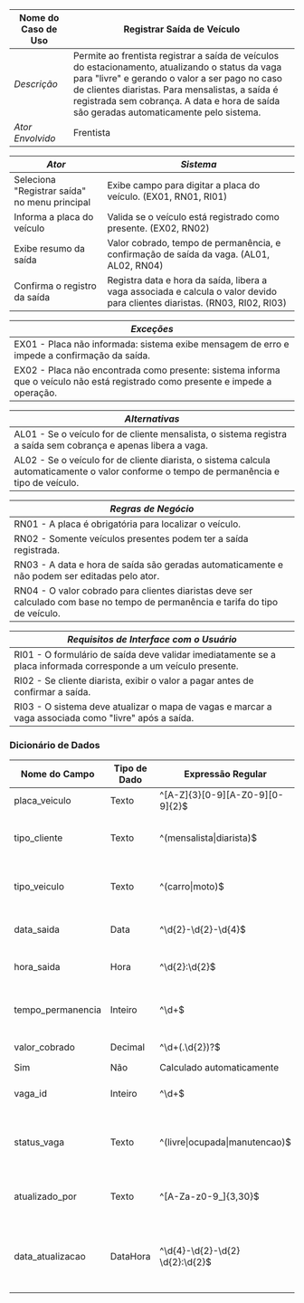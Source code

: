 | Nome do Caso de Uso       | Registrar Saída de Veículo |
|---------------------------|----------------------------|
| *Descrição*               | Permite ao frentista registrar a saída de veículos do estacionamento, atualizando o status da vaga para "livre" e gerando o valor a ser pago no caso de clientes diaristas. Para mensalistas, a saída é registrada sem cobrança. A data e hora de saída são geradas automaticamente pelo sistema. |
| *Ator Envolvido*           | Frentista                  |

| *Ator*                                 | *Sistema*                                                     |
|----------------------------------------|--------------------------------------------------------------|
| Seleciona "Registrar saída" no menu principal | Exibe campo para digitar a placa do veículo. (EX01, RN01, RI01) |
| Informa a placa do veículo             | Valida se o veículo está registrado como presente. (EX02, RN02) |
| Exibe resumo da saída                    | Valor cobrado, tempo de permanência, e confirmação de saída da vaga. (AL01, AL02, RN04) |
| Confirma o registro da saída           | Registra data e hora da saída, libera a vaga associada e calcula o valor devido para clientes diaristas. (RN03, RI02, RI03) |

| *Exceções* |
|------------|
| EX01 - Placa não informada: sistema exibe mensagem de erro e impede a confirmação da saída. |
| EX02 - Placa não encontrada como presente: sistema informa que o veículo não está registrado como presente e impede a operação. |

| *Alternativas* |
|----------------|
| AL01 - Se o veículo for de cliente mensalista, o sistema registra a saída sem cobrança e apenas libera a vaga. |
| AL02 - Se o veículo for de cliente diarista, o sistema calcula automaticamente o valor conforme o tempo de permanência e tipo de veículo. |

| *Regras de Negócio* |
|---------------------|
| RN01 - A placa é obrigatória para localizar o veículo. |
| RN02 - Somente veículos presentes podem ter a saída registrada. |
| RN03 - A data e hora de saída são geradas automaticamente e não podem ser editadas pelo ator. |
| RN04 - O valor cobrado para clientes diaristas deve ser calculado com base no tempo de permanência e tarifa do tipo de veículo. |

| *Requisitos de Interface com o Usuário* |
|------------------------------------------|
| RI01 - O formulário de saída deve validar imediatamente se a placa informada corresponde a um veículo presente. |
| RI02 - Se cliente diarista, exibir o valor a pagar antes de confirmar a saída. |
| RI03 - O sistema deve atualizar o mapa de vagas e marcar a vaga associada como "livre" após a saída. |

### Dicionário de Dados

| Nome do Campo     | Tipo de Dado | Expressão Regular               | Máscara         | Descrição                                                                 | Obrigatório | Único | Default                   |
|-------------------|--------------|----------------------------------|-----------------|---------------------------------------------------------------------------|-------------|-------|----------------------------|
| placa_veiculo     | Texto        | ^[A-Z]{3}[0-9][A-Z0-9][0-9]{2}$ | AAA-0A00        | Placa do veículo.                                       | Sim         | Sim   | -                          |
| tipo_cliente      | Texto        | ^(mensalista\|diarista)$        | -               | Define se o cliente é mensalista ou diarista.                             | Sim         | Não   | -                          |
| tipo_veiculo      | Texto        | ^(carro\|moto)$                 | -               | Tipo de veículo (carro ou moto).                                           | Sim         | Não   | -                          |
| data_saida        | Data         | ^\d{2}-\d{2}-\d{4}$             | dd/mm/yyyy      | Data de saída do veículo.                                                 | Sim         | Não   | Gerado automaticamente     |
| hora_saida        | Hora         | ^\d{2}:\d{2}$                   | HH:mm           | Hora de saída do veículo.                                                 | Sim         | Não   | Gerado automaticamente     |
| tempo_permanencia | Inteiro      | ^\d+$                           | -               | Tempo total de permanência em minutos.                                    | Sim         | Não   | Calculado automaticamente  |
| valor_cobrado     | Decimal      | ^\d+(\.\d{2})?$                 | 0.00            | Valor total a ser pago.                       
| Sim      | Não | Calculado automaticamente  |
| vaga_id           | Inteiro      | ^\d+$                           | -               | ID da vaga que foi liberada.                                               | Sim         | Não   | Relacionado automaticamente|
| status_vaga       | Texto        | ^(livre\|ocupada\|manutencao)$  | -               | Status atual da vaga (após a saída: "livre").                              | Sim         | Não   | livre                      |
| atualizado_por    | Texto        | ^[A-Za-z0-9_]{3,30}$            | -               | Usuário logado que realizou a saída.                                       | Sim         | Não   | Sessão atual               |
| data_atualizacao  | DataHora     | ^\d{4}-\d{2}-\d{2} \d{2}:\d{2}$ | dd/mm/yyyy HH:mm| Data e hora em que o registro da saída foi salvo no sistema.              | Sim         | Não   | Gerado automaticamente     |
